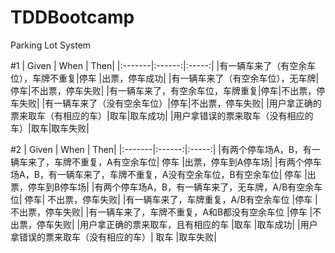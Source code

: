 # TDDBootcamp

Parking Lot System

#1
| Given | When | Then|
|:-------|:------:|:-----:|
|有一辆车来了（有空余车位），车牌不重复|停车	|出票，停车成功|
|有一辆车来了（有空余车位），无车牌|停车|不出票，停车失败|
|有一辆车来了，有空余车位，车牌重复|停车|不出票，停车失败|
|有一辆车来了（没有空余车位）|停车|不出票，停车失败|
|用户拿正确的票来取车（有相应的车）|取车|取车成功|
|用户拿错误的票来取车（没有相应的车）|取车|取车失败|

#2
| Given | When | Then|
|:-------|:------:|:-----:|
|有两个停车场A，B，有一辆车来了，车牌不重复，A有空余车位|	停车	|出票，停车到A停车场|
|有两个停车场A，B，有一辆车来了，车牌不重复，A没有空余车位，B有空余车位|	停车	|出票，停车到B停车场|
|有两个停车场A，B，有一辆车来了，无车牌，A/B有空余车位|	停车|	不出票，停车失败|
|有一辆车来了，车牌重复，A/B有空余车位	|停车	|不出票，停车失败|
|有一辆车来了，车牌不重复，A和B都没有空余车位	|停车	|不出票，停车失败|
|用户拿正确的票来取车，且有相应的车	|取车	|取车成功|
|用户拿错误的票来取车（没有相应的车）|	取车	|取车失败|

